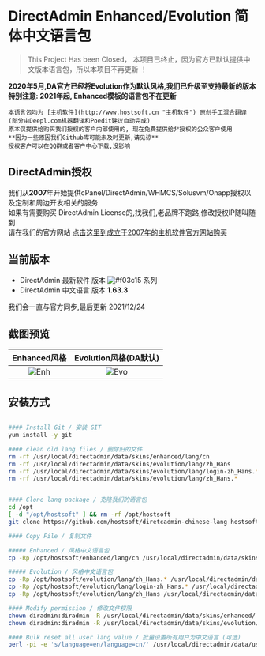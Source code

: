 
# DirectAdmin Enhanced/Evolution 简体中文语言包	  

> This Project Has been Closed， 本项目已终止，因为官方已默认提供中文版本语言包，所以本项目不再更新 ！


**2020年5月,DA官方已经将Evolution作为默认风格,我们已升级至支持最新的版本**	 
**特别注意: 2021年起, Enhanced模板的语言包不在更新**
  
    本语言包均为 [主机软件](http://www.hostsoft.cn "主机软件") 原创手工混合翻译 (部分由Deepl.com机器翻译和Poedit建议自动完成)	  
    原本仅提供给购买我们授权的客户内部使用的, 现在免费提供给非授权的公众客户使用	  
    **因为一些原因我们Github库可能未及时更新,请见谅**	  
    授权客户可以在QQ群或者客户中心下载,没影响	  

## DirectAdmin授权	

我们从**2007**年开始提供cPanel/DirectAdmin/WHMCS/Solusvm/Onapp授权以及定制和周边开发相关的服务	  
如果有需要购买 DirectAdmin License的,找我们,老品牌不跑路,修改授权IP随叫随到	  
请在我们的官方网站 [点击这里到成立于2007年的主机软件官方网站购买](http://www.hostsoft.cn)	    
  
## 当前版本	
* DirectAdmin 最新软件 版本  ![#f03c15](https://placehold.it/15/f03c15/000000?text=1.62.4)   系列
* DirectAdmin 中文语言 版本  **1.63.3**

我们会一直与官方同步,最后更新 2021/12/24

## 截图预览
| Enhanced风格  | Evolution风格(DA默认)  |
| :------------: | :------------: |
|  ![Enh](da_enhanced.png "Enh")  | ![Evo](da_evolution.png "Evo")  |


## 安装方式
```bash

#### Install Git / 安装 GIT
yum install -y git

#### clean old lang files / 删除旧的文件
rm -rf /usr/local/directadmin/data/skins/enhanced/lang/cn
rm -rf /usr/local/directadmin/data/skins/evolution/lang/zh_Hans
rm -rf /usr/local/directadmin/data/skins/evolution/lang/login-zh_Hans.*
rm -rf /usr/local/directadmin/data/skins/evolution/lang/zh_Hans.*


#### Clone lang package / 克隆我们的语言包
cd /opt
[ -d "/opt/hostsoft" ] && rm -rf /opt/hostsoft
git clone https://github.com/hostsoft/diretcadmin-chinese-lang hostsoft

#### Copy File / 复制文件

##### Enhanced / 风格中文语言包
cp -Rp /opt/hostsoft/enhanced/lang/cn /usr/local/directadmin/data/skins/enhanced/lang/

##### Evolution / 风格中文语言包
cp -Rp /opt/hostsoft/evolution/lang/zh_Hans.* /usr/local/directadmin/data/skins/evolution/lang/
cp -Rp /opt/hostsoft/evolution/lang/login-zh_Hans.* /usr/local/directadmin/data/skins/evolution/lang/
cp -Rp /opt/hostsoft/evolution/lang/zh_Hans /usr/local/directadmin/data/skins/evolution/lang/

#### Modify permission / 修改文件权限
chown diradmin:diradmin -R /usr/local/directadmin/data/skins/enhanced/
chown diradmin:diradmin -R /usr/local/directadmin/data/skins/evolution/

#### Bulk reset all user lang value / 批量设置所有用户为中文语言 (可选)
perl -pi -e 's/language=en/language=cn/' /usr/local/directadmin/data/users/*/user.conf


```
